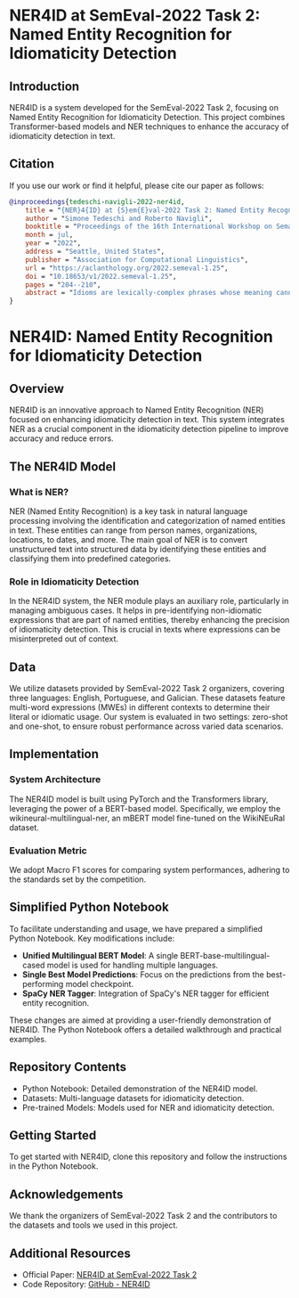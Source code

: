# NER4ID at SemEval-2022 Task 2: Named Entity Recognition for Idiomaticity Detection

## Introduction
NER4ID is a system developed for the SemEval-2022 Task 2, focusing on Named Entity Recognition for Idiomaticity Detection. This project combines Transformer-based models and NER techniques to enhance the accuracy of idiomaticity detection in text.

## Citation
If you use our work or find it helpful, please cite our paper as follows:

```bibtex
@inproceedings{tedeschi-navigli-2022-ner4id,
    title = "{NER}4{ID} at {S}em{E}val-2022 Task 2: Named Entity Recognition for Idiomaticity Detection",
    author = "Simone Tedeschi and Roberto Navigli",
    booktitle = "Proceedings of the 16th International Workshop on Semantic Evaluation (SemEval-2022)",
    month = jul,
    year = "2022",
    address = "Seattle, United States",
    publisher = "Association for Computational Linguistics",
    url = "https://aclanthology.org/2022.semeval-1.25",
    doi = "10.18653/v1/2022.semeval-1.25",
    pages = "204--210",
    abstract = "Idioms are lexically-complex phrases whose meaning cannot be derived by compositionally interpreting their components. Although the automatic identification and understanding of idioms is essential for a wide range of Natural Language Understanding tasks, they are still largely under-investigated. This motivated the organization of the SemEval-2022 Task 2, which is divided into two multilingual subtasks: one about idiomaticity detection, and the other about sentence embeddings. In this work, we focus on the first subtask and propose a Transformer-based dual-encoder architecture to compute the semantic similarity between a potentially-idiomatic expression and its context and, based on this, predict idiomaticity. Then, we show how and to what extent Named Entity Recognition can be exploited to reduce the degree of confusion of idiom identification systems and, therefore, improve performance. Our model achieves 92.1 F1 in the one-shot setting and shows strong robustness towards unseen idioms achieving 77.4 F1 in the zero-shot setting. We release our code at https://github.com/Babelscape/ner4id.",
}
```

# NER4ID: Named Entity Recognition for Idiomaticity Detection

## Overview
NER4ID is an innovative approach to Named Entity Recognition (NER) focused on enhancing idiomaticity detection in text. This system integrates NER as a crucial component in the idiomaticity detection pipeline to improve accuracy and reduce errors.

## The NER4ID Model
### What is NER?
NER (Named Entity Recognition) is a key task in natural language processing involving the identification and categorization of named entities in text. These entities can range from person names, organizations, locations, to dates, and more. The main goal of NER is to convert unstructured text into structured data by identifying these entities and classifying them into predefined categories.

### Role in Idiomaticity Detection
In the NER4ID system, the NER module plays an auxiliary role, particularly in managing ambiguous cases. It helps in pre-identifying non-idiomatic expressions that are part of named entities, thereby enhancing the precision of idiomaticity detection. This is crucial in texts where expressions can be misinterpreted out of context.

## Data
We utilize datasets provided by SemEval-2022 Task 2 organizers, covering three languages: English, Portuguese, and Galician. These datasets feature multi-word expressions (MWEs) in different contexts to determine their literal or idiomatic usage. Our system is evaluated in two settings: zero-shot and one-shot, to ensure robust performance across varied data scenarios.

## Implementation
### System Architecture
The NER4ID model is built using PyTorch and the Transformers library, leveraging the power of a BERT-based model. Specifically, we employ the wikineural-multilingual-ner, an mBERT model fine-tuned on the WikiNEuRal dataset.

### Evaluation Metric
We adopt Macro F1 scores for comparing system performances, adhering to the standards set by the competition.

## Simplified Python Notebook
To facilitate understanding and usage, we have prepared a simplified Python Notebook. Key modifications include:
- **Unified Multilingual BERT Model**: A single BERT-base-multilingual-cased model is used for handling multiple languages.
- **Single Best Model Predictions**: Focus on the predictions from the best-performing model checkpoint.
- **SpaCy NER Tagger**: Integration of SpaCy's NER tagger for efficient entity recognition.

These changes are aimed at providing a user-friendly demonstration of NER4ID. The Python Notebook offers a detailed walkthrough and practical examples.

## Repository Contents
- Python Notebook: Detailed demonstration of the NER4ID model.
- Datasets: Multi-language datasets for idiomaticity detection.
- Pre-trained Models: Models used for NER and idiomaticity detection.


## Getting Started
To get started with NER4ID, clone this repository and follow the instructions in the Python Notebook.

## Acknowledgements
We thank the organizers of SemEval-2022 Task 2 and the contributors to the datasets and tools we used in this project.

## Additional Resources
- Official Paper: [NER4ID at SemEval-2022 Task 2](https://aclanthology.org/2022.semeval-1.25/)
- Code Repository: [GitHub - NER4ID](https://github.com/Babelscape/ner4id) 


